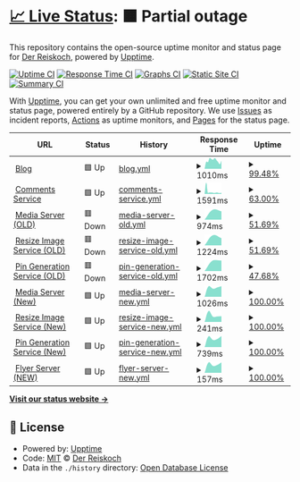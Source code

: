 # [📈 Live Status](https://Der-Reiskoch.github.io/upptime): <!--live status--> **🟧 Partial outage**

This repository contains the open-source uptime monitor and status page for [Der Reiskoch](https://der.reisko.ch), powered by [Upptime](https://github.com/upptime/upptime).

[![Uptime CI](https://github.com/Der-Reiskoch/upptime/workflows/Uptime%20CI/badge.svg)](https://github.com/Der-Reiskoch/upptime/actions?query=workflow%3A%22Uptime+CI%22)
[![Response Time CI](https://github.com/Der-Reiskoch/upptime/workflows/Response%20Time%20CI/badge.svg)](https://github.com/Der-Reiskoch/upptime/actions?query=workflow%3A%22Response+Time+CI%22)
[![Graphs CI](https://github.com/Der-Reiskoch/upptime/workflows/Graphs%20CI/badge.svg)](https://github.com/Der-Reiskoch/upptime/actions?query=workflow%3A%22Graphs+CI%22)
[![Static Site CI](https://github.com/Der-Reiskoch/upptime/workflows/Static%20Site%20CI/badge.svg)](https://github.com/Der-Reiskoch/upptime/actions?query=workflow%3A%22Static+Site+CI%22)
[![Summary CI](https://github.com/Der-Reiskoch/upptime/workflows/Summary%20CI/badge.svg)](https://github.com/Der-Reiskoch/upptime/actions?query=workflow%3A%22Summary+CI%22)

With [Upptime](https://upptime.js.org), you can get your own unlimited and free uptime monitor and status page, powered entirely by a GitHub repository. We use [Issues](https://github.com/Der-Reiskoch/upptime/issues) as incident reports, [Actions](https://github.com/Der-Reiskoch/upptime/actions) as uptime monitors, and [Pages](https://Der-Reiskoch.github.io/upptime) for the status page.

<!--start: status pages-->
<!-- This summary is generated by Upptime (https://github.com/upptime/upptime) -->
<!-- Do not edit this manually, your changes will be overwritten -->
<!-- prettier-ignore -->
| URL | Status | History | Response Time | Uptime |
| --- | ------ | ------- | ------------- | ------ |
| <img alt="" src="https://icons.duckduckgo.com/ip3/www.der-reiskoch.de.ico" height="13"> [Blog](https://www.der-reiskoch.de) | 🟩 Up | [blog.yml](https://github.com/Der-Reiskoch/upptime/commits/HEAD/history/blog.yml) | <details><summary><img alt="Response time graph" src="./graphs/blog/response-time-week.png" height="20"> 1010ms</summary><br><a href="https://Der-Reiskoch.github.io/upptime/history/blog"><img alt="Response time 1247" src="https://img.shields.io/endpoint?url=https%3A%2F%2Fraw.githubusercontent.com%2FDer-Reiskoch%2Fupptime%2FHEAD%2Fapi%2Fblog%2Fresponse-time.json"></a><br><a href="https://Der-Reiskoch.github.io/upptime/history/blog"><img alt="24-hour response time 767" src="https://img.shields.io/endpoint?url=https%3A%2F%2Fraw.githubusercontent.com%2FDer-Reiskoch%2Fupptime%2FHEAD%2Fapi%2Fblog%2Fresponse-time-day.json"></a><br><a href="https://Der-Reiskoch.github.io/upptime/history/blog"><img alt="7-day response time 1010" src="https://img.shields.io/endpoint?url=https%3A%2F%2Fraw.githubusercontent.com%2FDer-Reiskoch%2Fupptime%2FHEAD%2Fapi%2Fblog%2Fresponse-time-week.json"></a><br><a href="https://Der-Reiskoch.github.io/upptime/history/blog"><img alt="30-day response time 1153" src="https://img.shields.io/endpoint?url=https%3A%2F%2Fraw.githubusercontent.com%2FDer-Reiskoch%2Fupptime%2FHEAD%2Fapi%2Fblog%2Fresponse-time-month.json"></a><br><a href="https://Der-Reiskoch.github.io/upptime/history/blog"><img alt="1-year response time 1209" src="https://img.shields.io/endpoint?url=https%3A%2F%2Fraw.githubusercontent.com%2FDer-Reiskoch%2Fupptime%2FHEAD%2Fapi%2Fblog%2Fresponse-time-year.json"></a></details> | <details><summary><a href="https://Der-Reiskoch.github.io/upptime/history/blog">99.48%</a></summary><a href="https://Der-Reiskoch.github.io/upptime/history/blog"><img alt="All-time uptime 99.86%" src="https://img.shields.io/endpoint?url=https%3A%2F%2Fraw.githubusercontent.com%2FDer-Reiskoch%2Fupptime%2FHEAD%2Fapi%2Fblog%2Fuptime.json"></a><br><a href="https://Der-Reiskoch.github.io/upptime/history/blog"><img alt="24-hour uptime 96.38%" src="https://img.shields.io/endpoint?url=https%3A%2F%2Fraw.githubusercontent.com%2FDer-Reiskoch%2Fupptime%2FHEAD%2Fapi%2Fblog%2Fuptime-day.json"></a><br><a href="https://Der-Reiskoch.github.io/upptime/history/blog"><img alt="7-day uptime 99.48%" src="https://img.shields.io/endpoint?url=https%3A%2F%2Fraw.githubusercontent.com%2FDer-Reiskoch%2Fupptime%2FHEAD%2Fapi%2Fblog%2Fuptime-week.json"></a><br><a href="https://Der-Reiskoch.github.io/upptime/history/blog"><img alt="30-day uptime 98.31%" src="https://img.shields.io/endpoint?url=https%3A%2F%2Fraw.githubusercontent.com%2FDer-Reiskoch%2Fupptime%2FHEAD%2Fapi%2Fblog%2Fuptime-month.json"></a><br><a href="https://Der-Reiskoch.github.io/upptime/history/blog"><img alt="1-year uptime 99.79%" src="https://img.shields.io/endpoint?url=https%3A%2F%2Fraw.githubusercontent.com%2FDer-Reiskoch%2Fupptime%2FHEAD%2Fapi%2Fblog%2Fuptime-year.json"></a></details>
| <img alt="" src="https://icons.duckduckgo.com/ip3/kommentare.koch-reis.de.ico" height="13"> [Comments Service](https://kommentare.koch-reis.de/) | 🟩 Up | [comments-service.yml](https://github.com/Der-Reiskoch/upptime/commits/HEAD/history/comments-service.yml) | <details><summary><img alt="Response time graph" src="./graphs/comments-service/response-time-week.png" height="20"> 1591ms</summary><br><a href="https://Der-Reiskoch.github.io/upptime/history/comments-service"><img alt="Response time 1139" src="https://img.shields.io/endpoint?url=https%3A%2F%2Fraw.githubusercontent.com%2FDer-Reiskoch%2Fupptime%2FHEAD%2Fapi%2Fcomments-service%2Fresponse-time.json"></a><br><a href="https://Der-Reiskoch.github.io/upptime/history/comments-service"><img alt="24-hour response time 816" src="https://img.shields.io/endpoint?url=https%3A%2F%2Fraw.githubusercontent.com%2FDer-Reiskoch%2Fupptime%2FHEAD%2Fapi%2Fcomments-service%2Fresponse-time-day.json"></a><br><a href="https://Der-Reiskoch.github.io/upptime/history/comments-service"><img alt="7-day response time 1591" src="https://img.shields.io/endpoint?url=https%3A%2F%2Fraw.githubusercontent.com%2FDer-Reiskoch%2Fupptime%2FHEAD%2Fapi%2Fcomments-service%2Fresponse-time-week.json"></a><br><a href="https://Der-Reiskoch.github.io/upptime/history/comments-service"><img alt="30-day response time 1638" src="https://img.shields.io/endpoint?url=https%3A%2F%2Fraw.githubusercontent.com%2FDer-Reiskoch%2Fupptime%2FHEAD%2Fapi%2Fcomments-service%2Fresponse-time-month.json"></a><br><a href="https://Der-Reiskoch.github.io/upptime/history/comments-service"><img alt="1-year response time 1168" src="https://img.shields.io/endpoint?url=https%3A%2F%2Fraw.githubusercontent.com%2FDer-Reiskoch%2Fupptime%2FHEAD%2Fapi%2Fcomments-service%2Fresponse-time-year.json"></a></details> | <details><summary><a href="https://Der-Reiskoch.github.io/upptime/history/comments-service">63.00%</a></summary><a href="https://Der-Reiskoch.github.io/upptime/history/comments-service"><img alt="All-time uptime 99.43%" src="https://img.shields.io/endpoint?url=https%3A%2F%2Fraw.githubusercontent.com%2FDer-Reiskoch%2Fupptime%2FHEAD%2Fapi%2Fcomments-service%2Fuptime.json"></a><br><a href="https://Der-Reiskoch.github.io/upptime/history/comments-service"><img alt="24-hour uptime 100.00%" src="https://img.shields.io/endpoint?url=https%3A%2F%2Fraw.githubusercontent.com%2FDer-Reiskoch%2Fupptime%2FHEAD%2Fapi%2Fcomments-service%2Fuptime-day.json"></a><br><a href="https://Der-Reiskoch.github.io/upptime/history/comments-service"><img alt="7-day uptime 63.00%" src="https://img.shields.io/endpoint?url=https%3A%2F%2Fraw.githubusercontent.com%2FDer-Reiskoch%2Fupptime%2FHEAD%2Fapi%2Fcomments-service%2Fuptime-week.json"></a><br><a href="https://Der-Reiskoch.github.io/upptime/history/comments-service"><img alt="30-day uptime 89.92%" src="https://img.shields.io/endpoint?url=https%3A%2F%2Fraw.githubusercontent.com%2FDer-Reiskoch%2Fupptime%2FHEAD%2Fapi%2Fcomments-service%2Fuptime-month.json"></a><br><a href="https://Der-Reiskoch.github.io/upptime/history/comments-service"><img alt="1-year uptime 98.75%" src="https://img.shields.io/endpoint?url=https%3A%2F%2Fraw.githubusercontent.com%2FDer-Reiskoch%2Fupptime%2FHEAD%2Fapi%2Fcomments-service%2Fuptime-year.json"></a></details>
| <img alt="" src="https://icons.duckduckgo.com/ip3/bilder.der-reiskoch.de.ico" height="13"> [Media Server (OLD)](https://bilder.der-reiskoch.de) | 🟥 Down | [media-server-old.yml](https://github.com/Der-Reiskoch/upptime/commits/HEAD/history/media-server-old.yml) | <details><summary><img alt="Response time graph" src="./graphs/media-server-old/response-time-week.png" height="20"> 974ms</summary><br><a href="https://Der-Reiskoch.github.io/upptime/history/media-server-old"><img alt="Response time 974" src="https://img.shields.io/endpoint?url=https%3A%2F%2Fraw.githubusercontent.com%2FDer-Reiskoch%2Fupptime%2FHEAD%2Fapi%2Fmedia-server-old%2Fresponse-time.json"></a><br><a href="https://Der-Reiskoch.github.io/upptime/history/media-server-old"><img alt="24-hour response time 0" src="https://img.shields.io/endpoint?url=https%3A%2F%2Fraw.githubusercontent.com%2FDer-Reiskoch%2Fupptime%2FHEAD%2Fapi%2Fmedia-server-old%2Fresponse-time-day.json"></a><br><a href="https://Der-Reiskoch.github.io/upptime/history/media-server-old"><img alt="7-day response time 974" src="https://img.shields.io/endpoint?url=https%3A%2F%2Fraw.githubusercontent.com%2FDer-Reiskoch%2Fupptime%2FHEAD%2Fapi%2Fmedia-server-old%2Fresponse-time-week.json"></a><br><a href="https://Der-Reiskoch.github.io/upptime/history/media-server-old"><img alt="30-day response time 974" src="https://img.shields.io/endpoint?url=https%3A%2F%2Fraw.githubusercontent.com%2FDer-Reiskoch%2Fupptime%2FHEAD%2Fapi%2Fmedia-server-old%2Fresponse-time-month.json"></a><br><a href="https://Der-Reiskoch.github.io/upptime/history/media-server-old"><img alt="1-year response time 974" src="https://img.shields.io/endpoint?url=https%3A%2F%2Fraw.githubusercontent.com%2FDer-Reiskoch%2Fupptime%2FHEAD%2Fapi%2Fmedia-server-old%2Fresponse-time-year.json"></a></details> | <details><summary><a href="https://Der-Reiskoch.github.io/upptime/history/media-server-old">51.69%</a></summary><a href="https://Der-Reiskoch.github.io/upptime/history/media-server-old"><img alt="All-time uptime 51.69%" src="https://img.shields.io/endpoint?url=https%3A%2F%2Fraw.githubusercontent.com%2FDer-Reiskoch%2Fupptime%2FHEAD%2Fapi%2Fmedia-server-old%2Fuptime.json"></a><br><a href="https://Der-Reiskoch.github.io/upptime/history/media-server-old"><img alt="24-hour uptime 0.00%" src="https://img.shields.io/endpoint?url=https%3A%2F%2Fraw.githubusercontent.com%2FDer-Reiskoch%2Fupptime%2FHEAD%2Fapi%2Fmedia-server-old%2Fuptime-day.json"></a><br><a href="https://Der-Reiskoch.github.io/upptime/history/media-server-old"><img alt="7-day uptime 51.69%" src="https://img.shields.io/endpoint?url=https%3A%2F%2Fraw.githubusercontent.com%2FDer-Reiskoch%2Fupptime%2FHEAD%2Fapi%2Fmedia-server-old%2Fuptime-week.json"></a><br><a href="https://Der-Reiskoch.github.io/upptime/history/media-server-old"><img alt="30-day uptime 51.69%" src="https://img.shields.io/endpoint?url=https%3A%2F%2Fraw.githubusercontent.com%2FDer-Reiskoch%2Fupptime%2FHEAD%2Fapi%2Fmedia-server-old%2Fuptime-month.json"></a><br><a href="https://Der-Reiskoch.github.io/upptime/history/media-server-old"><img alt="1-year uptime 51.69%" src="https://img.shields.io/endpoint?url=https%3A%2F%2Fraw.githubusercontent.com%2FDer-Reiskoch%2Fupptime%2FHEAD%2Fapi%2Fmedia-server-old%2Fuptime-year.json"></a></details>
| <img alt="" src="https://icons.duckduckgo.com/ip3/resize.der-reiskoch.de.ico" height="13"> [Resize Image Service (OLD)](https://resize.der-reiskoch.de/?src=%2fmedia%2f1000%2f1091%2fgefuellte_lotuswurzel.jpg&width=190) | 🟥 Down | [resize-image-service-old.yml](https://github.com/Der-Reiskoch/upptime/commits/HEAD/history/resize-image-service-old.yml) | <details><summary><img alt="Response time graph" src="./graphs/resize-image-service-old/response-time-week.png" height="20"> 1224ms</summary><br><a href="https://Der-Reiskoch.github.io/upptime/history/resize-image-service-old"><img alt="Response time 1224" src="https://img.shields.io/endpoint?url=https%3A%2F%2Fraw.githubusercontent.com%2FDer-Reiskoch%2Fupptime%2FHEAD%2Fapi%2Fresize-image-service-old%2Fresponse-time.json"></a><br><a href="https://Der-Reiskoch.github.io/upptime/history/resize-image-service-old"><img alt="24-hour response time 0" src="https://img.shields.io/endpoint?url=https%3A%2F%2Fraw.githubusercontent.com%2FDer-Reiskoch%2Fupptime%2FHEAD%2Fapi%2Fresize-image-service-old%2Fresponse-time-day.json"></a><br><a href="https://Der-Reiskoch.github.io/upptime/history/resize-image-service-old"><img alt="7-day response time 1224" src="https://img.shields.io/endpoint?url=https%3A%2F%2Fraw.githubusercontent.com%2FDer-Reiskoch%2Fupptime%2FHEAD%2Fapi%2Fresize-image-service-old%2Fresponse-time-week.json"></a><br><a href="https://Der-Reiskoch.github.io/upptime/history/resize-image-service-old"><img alt="30-day response time 1224" src="https://img.shields.io/endpoint?url=https%3A%2F%2Fraw.githubusercontent.com%2FDer-Reiskoch%2Fupptime%2FHEAD%2Fapi%2Fresize-image-service-old%2Fresponse-time-month.json"></a><br><a href="https://Der-Reiskoch.github.io/upptime/history/resize-image-service-old"><img alt="1-year response time 1224" src="https://img.shields.io/endpoint?url=https%3A%2F%2Fraw.githubusercontent.com%2FDer-Reiskoch%2Fupptime%2FHEAD%2Fapi%2Fresize-image-service-old%2Fresponse-time-year.json"></a></details> | <details><summary><a href="https://Der-Reiskoch.github.io/upptime/history/resize-image-service-old">51.69%</a></summary><a href="https://Der-Reiskoch.github.io/upptime/history/resize-image-service-old"><img alt="All-time uptime 51.69%" src="https://img.shields.io/endpoint?url=https%3A%2F%2Fraw.githubusercontent.com%2FDer-Reiskoch%2Fupptime%2FHEAD%2Fapi%2Fresize-image-service-old%2Fuptime.json"></a><br><a href="https://Der-Reiskoch.github.io/upptime/history/resize-image-service-old"><img alt="24-hour uptime 0.00%" src="https://img.shields.io/endpoint?url=https%3A%2F%2Fraw.githubusercontent.com%2FDer-Reiskoch%2Fupptime%2FHEAD%2Fapi%2Fresize-image-service-old%2Fuptime-day.json"></a><br><a href="https://Der-Reiskoch.github.io/upptime/history/resize-image-service-old"><img alt="7-day uptime 51.69%" src="https://img.shields.io/endpoint?url=https%3A%2F%2Fraw.githubusercontent.com%2FDer-Reiskoch%2Fupptime%2FHEAD%2Fapi%2Fresize-image-service-old%2Fuptime-week.json"></a><br><a href="https://Der-Reiskoch.github.io/upptime/history/resize-image-service-old"><img alt="30-day uptime 51.69%" src="https://img.shields.io/endpoint?url=https%3A%2F%2Fraw.githubusercontent.com%2FDer-Reiskoch%2Fupptime%2FHEAD%2Fapi%2Fresize-image-service-old%2Fuptime-month.json"></a><br><a href="https://Der-Reiskoch.github.io/upptime/history/resize-image-service-old"><img alt="1-year uptime 51.69%" src="https://img.shields.io/endpoint?url=https%3A%2F%2Fraw.githubusercontent.com%2FDer-Reiskoch%2Fupptime%2FHEAD%2Fapi%2Fresize-image-service-old%2Fuptime-year.json"></a></details>
| <img alt="" src="https://icons.duckduckgo.com/ip3/pins.der-reiskoch.de.ico" height="13"> [Pin Generation Service (OLD)](https://pins.der-reiskoch.de/v2/?id=1271&title=Gaeng%20Om%20Moo%20aus%20dem%20Isaan) | 🟥 Down | [pin-generation-service-old.yml](https://github.com/Der-Reiskoch/upptime/commits/HEAD/history/pin-generation-service-old.yml) | <details><summary><img alt="Response time graph" src="./graphs/pin-generation-service-old/response-time-week.png" height="20"> 1702ms</summary><br><a href="https://Der-Reiskoch.github.io/upptime/history/pin-generation-service-old"><img alt="Response time 1702" src="https://img.shields.io/endpoint?url=https%3A%2F%2Fraw.githubusercontent.com%2FDer-Reiskoch%2Fupptime%2FHEAD%2Fapi%2Fpin-generation-service-old%2Fresponse-time.json"></a><br><a href="https://Der-Reiskoch.github.io/upptime/history/pin-generation-service-old"><img alt="24-hour response time 0" src="https://img.shields.io/endpoint?url=https%3A%2F%2Fraw.githubusercontent.com%2FDer-Reiskoch%2Fupptime%2FHEAD%2Fapi%2Fpin-generation-service-old%2Fresponse-time-day.json"></a><br><a href="https://Der-Reiskoch.github.io/upptime/history/pin-generation-service-old"><img alt="7-day response time 1702" src="https://img.shields.io/endpoint?url=https%3A%2F%2Fraw.githubusercontent.com%2FDer-Reiskoch%2Fupptime%2FHEAD%2Fapi%2Fpin-generation-service-old%2Fresponse-time-week.json"></a><br><a href="https://Der-Reiskoch.github.io/upptime/history/pin-generation-service-old"><img alt="30-day response time 1702" src="https://img.shields.io/endpoint?url=https%3A%2F%2Fraw.githubusercontent.com%2FDer-Reiskoch%2Fupptime%2FHEAD%2Fapi%2Fpin-generation-service-old%2Fresponse-time-month.json"></a><br><a href="https://Der-Reiskoch.github.io/upptime/history/pin-generation-service-old"><img alt="1-year response time 1702" src="https://img.shields.io/endpoint?url=https%3A%2F%2Fraw.githubusercontent.com%2FDer-Reiskoch%2Fupptime%2FHEAD%2Fapi%2Fpin-generation-service-old%2Fresponse-time-year.json"></a></details> | <details><summary><a href="https://Der-Reiskoch.github.io/upptime/history/pin-generation-service-old">47.68%</a></summary><a href="https://Der-Reiskoch.github.io/upptime/history/pin-generation-service-old"><img alt="All-time uptime 47.68%" src="https://img.shields.io/endpoint?url=https%3A%2F%2Fraw.githubusercontent.com%2FDer-Reiskoch%2Fupptime%2FHEAD%2Fapi%2Fpin-generation-service-old%2Fuptime.json"></a><br><a href="https://Der-Reiskoch.github.io/upptime/history/pin-generation-service-old"><img alt="24-hour uptime 0.00%" src="https://img.shields.io/endpoint?url=https%3A%2F%2Fraw.githubusercontent.com%2FDer-Reiskoch%2Fupptime%2FHEAD%2Fapi%2Fpin-generation-service-old%2Fuptime-day.json"></a><br><a href="https://Der-Reiskoch.github.io/upptime/history/pin-generation-service-old"><img alt="7-day uptime 47.68%" src="https://img.shields.io/endpoint?url=https%3A%2F%2Fraw.githubusercontent.com%2FDer-Reiskoch%2Fupptime%2FHEAD%2Fapi%2Fpin-generation-service-old%2Fuptime-week.json"></a><br><a href="https://Der-Reiskoch.github.io/upptime/history/pin-generation-service-old"><img alt="30-day uptime 47.68%" src="https://img.shields.io/endpoint?url=https%3A%2F%2Fraw.githubusercontent.com%2FDer-Reiskoch%2Fupptime%2FHEAD%2Fapi%2Fpin-generation-service-old%2Fuptime-month.json"></a><br><a href="https://Der-Reiskoch.github.io/upptime/history/pin-generation-service-old"><img alt="1-year uptime 47.68%" src="https://img.shields.io/endpoint?url=https%3A%2F%2Fraw.githubusercontent.com%2FDer-Reiskoch%2Fupptime%2FHEAD%2Fapi%2Fpin-generation-service-old%2Fuptime-year.json"></a></details>
| <img alt="" src="https://icons.duckduckgo.com/ip3/bilder.koch-reis.de.ico" height="13"> [Media Server (New)](https://bilder.koch-reis.de/media/1200/1263/buch_und_block.webp) | 🟩 Up | [media-server-new.yml](https://github.com/Der-Reiskoch/upptime/commits/HEAD/history/media-server-new.yml) | <details><summary><img alt="Response time graph" src="./graphs/media-server-new/response-time-week.png" height="20"> 1026ms</summary><br><a href="https://Der-Reiskoch.github.io/upptime/history/media-server-new"><img alt="Response time 1026" src="https://img.shields.io/endpoint?url=https%3A%2F%2Fraw.githubusercontent.com%2FDer-Reiskoch%2Fupptime%2FHEAD%2Fapi%2Fmedia-server-new%2Fresponse-time.json"></a><br><a href="https://Der-Reiskoch.github.io/upptime/history/media-server-new"><img alt="24-hour response time 1129" src="https://img.shields.io/endpoint?url=https%3A%2F%2Fraw.githubusercontent.com%2FDer-Reiskoch%2Fupptime%2FHEAD%2Fapi%2Fmedia-server-new%2Fresponse-time-day.json"></a><br><a href="https://Der-Reiskoch.github.io/upptime/history/media-server-new"><img alt="7-day response time 1026" src="https://img.shields.io/endpoint?url=https%3A%2F%2Fraw.githubusercontent.com%2FDer-Reiskoch%2Fupptime%2FHEAD%2Fapi%2Fmedia-server-new%2Fresponse-time-week.json"></a><br><a href="https://Der-Reiskoch.github.io/upptime/history/media-server-new"><img alt="30-day response time 1026" src="https://img.shields.io/endpoint?url=https%3A%2F%2Fraw.githubusercontent.com%2FDer-Reiskoch%2Fupptime%2FHEAD%2Fapi%2Fmedia-server-new%2Fresponse-time-month.json"></a><br><a href="https://Der-Reiskoch.github.io/upptime/history/media-server-new"><img alt="1-year response time 1026" src="https://img.shields.io/endpoint?url=https%3A%2F%2Fraw.githubusercontent.com%2FDer-Reiskoch%2Fupptime%2FHEAD%2Fapi%2Fmedia-server-new%2Fresponse-time-year.json"></a></details> | <details><summary><a href="https://Der-Reiskoch.github.io/upptime/history/media-server-new">100.00%</a></summary><a href="https://Der-Reiskoch.github.io/upptime/history/media-server-new"><img alt="All-time uptime 100.00%" src="https://img.shields.io/endpoint?url=https%3A%2F%2Fraw.githubusercontent.com%2FDer-Reiskoch%2Fupptime%2FHEAD%2Fapi%2Fmedia-server-new%2Fuptime.json"></a><br><a href="https://Der-Reiskoch.github.io/upptime/history/media-server-new"><img alt="24-hour uptime 100.00%" src="https://img.shields.io/endpoint?url=https%3A%2F%2Fraw.githubusercontent.com%2FDer-Reiskoch%2Fupptime%2FHEAD%2Fapi%2Fmedia-server-new%2Fuptime-day.json"></a><br><a href="https://Der-Reiskoch.github.io/upptime/history/media-server-new"><img alt="7-day uptime 100.00%" src="https://img.shields.io/endpoint?url=https%3A%2F%2Fraw.githubusercontent.com%2FDer-Reiskoch%2Fupptime%2FHEAD%2Fapi%2Fmedia-server-new%2Fuptime-week.json"></a><br><a href="https://Der-Reiskoch.github.io/upptime/history/media-server-new"><img alt="30-day uptime 100.00%" src="https://img.shields.io/endpoint?url=https%3A%2F%2Fraw.githubusercontent.com%2FDer-Reiskoch%2Fupptime%2FHEAD%2Fapi%2Fmedia-server-new%2Fuptime-month.json"></a><br><a href="https://Der-Reiskoch.github.io/upptime/history/media-server-new"><img alt="1-year uptime 100.00%" src="https://img.shields.io/endpoint?url=https%3A%2F%2Fraw.githubusercontent.com%2FDer-Reiskoch%2Fupptime%2FHEAD%2Fapi%2Fmedia-server-new%2Fuptime-year.json"></a></details>
| <img alt="" src="https://icons.duckduckgo.com/ip3/bilder.koch-reis.de.ico" height="13"> [Resize Image Service (New)](https://bilder.koch-reis.de/resize/v2/?width=190&src=%2fmedia%2f0900%2f0918%2fnuea_pad_phed_prik_thai_on.jpg) | 🟩 Up | [resize-image-service-new.yml](https://github.com/Der-Reiskoch/upptime/commits/HEAD/history/resize-image-service-new.yml) | <details><summary><img alt="Response time graph" src="./graphs/resize-image-service-new/response-time-week.png" height="20"> 241ms</summary><br><a href="https://Der-Reiskoch.github.io/upptime/history/resize-image-service-new"><img alt="Response time 241" src="https://img.shields.io/endpoint?url=https%3A%2F%2Fraw.githubusercontent.com%2FDer-Reiskoch%2Fupptime%2FHEAD%2Fapi%2Fresize-image-service-new%2Fresponse-time.json"></a><br><a href="https://Der-Reiskoch.github.io/upptime/history/resize-image-service-new"><img alt="24-hour response time 202" src="https://img.shields.io/endpoint?url=https%3A%2F%2Fraw.githubusercontent.com%2FDer-Reiskoch%2Fupptime%2FHEAD%2Fapi%2Fresize-image-service-new%2Fresponse-time-day.json"></a><br><a href="https://Der-Reiskoch.github.io/upptime/history/resize-image-service-new"><img alt="7-day response time 241" src="https://img.shields.io/endpoint?url=https%3A%2F%2Fraw.githubusercontent.com%2FDer-Reiskoch%2Fupptime%2FHEAD%2Fapi%2Fresize-image-service-new%2Fresponse-time-week.json"></a><br><a href="https://Der-Reiskoch.github.io/upptime/history/resize-image-service-new"><img alt="30-day response time 241" src="https://img.shields.io/endpoint?url=https%3A%2F%2Fraw.githubusercontent.com%2FDer-Reiskoch%2Fupptime%2FHEAD%2Fapi%2Fresize-image-service-new%2Fresponse-time-month.json"></a><br><a href="https://Der-Reiskoch.github.io/upptime/history/resize-image-service-new"><img alt="1-year response time 241" src="https://img.shields.io/endpoint?url=https%3A%2F%2Fraw.githubusercontent.com%2FDer-Reiskoch%2Fupptime%2FHEAD%2Fapi%2Fresize-image-service-new%2Fresponse-time-year.json"></a></details> | <details><summary><a href="https://Der-Reiskoch.github.io/upptime/history/resize-image-service-new">100.00%</a></summary><a href="https://Der-Reiskoch.github.io/upptime/history/resize-image-service-new"><img alt="All-time uptime 100.00%" src="https://img.shields.io/endpoint?url=https%3A%2F%2Fraw.githubusercontent.com%2FDer-Reiskoch%2Fupptime%2FHEAD%2Fapi%2Fresize-image-service-new%2Fuptime.json"></a><br><a href="https://Der-Reiskoch.github.io/upptime/history/resize-image-service-new"><img alt="24-hour uptime 100.00%" src="https://img.shields.io/endpoint?url=https%3A%2F%2Fraw.githubusercontent.com%2FDer-Reiskoch%2Fupptime%2FHEAD%2Fapi%2Fresize-image-service-new%2Fuptime-day.json"></a><br><a href="https://Der-Reiskoch.github.io/upptime/history/resize-image-service-new"><img alt="7-day uptime 100.00%" src="https://img.shields.io/endpoint?url=https%3A%2F%2Fraw.githubusercontent.com%2FDer-Reiskoch%2Fupptime%2FHEAD%2Fapi%2Fresize-image-service-new%2Fuptime-week.json"></a><br><a href="https://Der-Reiskoch.github.io/upptime/history/resize-image-service-new"><img alt="30-day uptime 100.00%" src="https://img.shields.io/endpoint?url=https%3A%2F%2Fraw.githubusercontent.com%2FDer-Reiskoch%2Fupptime%2FHEAD%2Fapi%2Fresize-image-service-new%2Fuptime-month.json"></a><br><a href="https://Der-Reiskoch.github.io/upptime/history/resize-image-service-new"><img alt="1-year uptime 100.00%" src="https://img.shields.io/endpoint?url=https%3A%2F%2Fraw.githubusercontent.com%2FDer-Reiskoch%2Fupptime%2FHEAD%2Fapi%2Fresize-image-service-new%2Fuptime-year.json"></a></details>
| <img alt="" src="https://icons.duckduckgo.com/ip3/bilder.koch-reis.de.ico" height="13"> [Pin Generation Service (New)](https://bilder.koch-reis.de/pin/v2/?id=1300&title=Thail%C3%A4ndischer%20Salad%20Talee-Sap) | 🟩 Up | [pin-generation-service-new.yml](https://github.com/Der-Reiskoch/upptime/commits/HEAD/history/pin-generation-service-new.yml) | <details><summary><img alt="Response time graph" src="./graphs/pin-generation-service-new/response-time-week.png" height="20"> 739ms</summary><br><a href="https://Der-Reiskoch.github.io/upptime/history/pin-generation-service-new"><img alt="Response time 739" src="https://img.shields.io/endpoint?url=https%3A%2F%2Fraw.githubusercontent.com%2FDer-Reiskoch%2Fupptime%2FHEAD%2Fapi%2Fpin-generation-service-new%2Fresponse-time.json"></a><br><a href="https://Der-Reiskoch.github.io/upptime/history/pin-generation-service-new"><img alt="24-hour response time 881" src="https://img.shields.io/endpoint?url=https%3A%2F%2Fraw.githubusercontent.com%2FDer-Reiskoch%2Fupptime%2FHEAD%2Fapi%2Fpin-generation-service-new%2Fresponse-time-day.json"></a><br><a href="https://Der-Reiskoch.github.io/upptime/history/pin-generation-service-new"><img alt="7-day response time 739" src="https://img.shields.io/endpoint?url=https%3A%2F%2Fraw.githubusercontent.com%2FDer-Reiskoch%2Fupptime%2FHEAD%2Fapi%2Fpin-generation-service-new%2Fresponse-time-week.json"></a><br><a href="https://Der-Reiskoch.github.io/upptime/history/pin-generation-service-new"><img alt="30-day response time 739" src="https://img.shields.io/endpoint?url=https%3A%2F%2Fraw.githubusercontent.com%2FDer-Reiskoch%2Fupptime%2FHEAD%2Fapi%2Fpin-generation-service-new%2Fresponse-time-month.json"></a><br><a href="https://Der-Reiskoch.github.io/upptime/history/pin-generation-service-new"><img alt="1-year response time 739" src="https://img.shields.io/endpoint?url=https%3A%2F%2Fraw.githubusercontent.com%2FDer-Reiskoch%2Fupptime%2FHEAD%2Fapi%2Fpin-generation-service-new%2Fresponse-time-year.json"></a></details> | <details><summary><a href="https://Der-Reiskoch.github.io/upptime/history/pin-generation-service-new">100.00%</a></summary><a href="https://Der-Reiskoch.github.io/upptime/history/pin-generation-service-new"><img alt="All-time uptime 100.00%" src="https://img.shields.io/endpoint?url=https%3A%2F%2Fraw.githubusercontent.com%2FDer-Reiskoch%2Fupptime%2FHEAD%2Fapi%2Fpin-generation-service-new%2Fuptime.json"></a><br><a href="https://Der-Reiskoch.github.io/upptime/history/pin-generation-service-new"><img alt="24-hour uptime 100.00%" src="https://img.shields.io/endpoint?url=https%3A%2F%2Fraw.githubusercontent.com%2FDer-Reiskoch%2Fupptime%2FHEAD%2Fapi%2Fpin-generation-service-new%2Fuptime-day.json"></a><br><a href="https://Der-Reiskoch.github.io/upptime/history/pin-generation-service-new"><img alt="7-day uptime 100.00%" src="https://img.shields.io/endpoint?url=https%3A%2F%2Fraw.githubusercontent.com%2FDer-Reiskoch%2Fupptime%2FHEAD%2Fapi%2Fpin-generation-service-new%2Fuptime-week.json"></a><br><a href="https://Der-Reiskoch.github.io/upptime/history/pin-generation-service-new"><img alt="30-day uptime 100.00%" src="https://img.shields.io/endpoint?url=https%3A%2F%2Fraw.githubusercontent.com%2FDer-Reiskoch%2Fupptime%2FHEAD%2Fapi%2Fpin-generation-service-new%2Fuptime-month.json"></a><br><a href="https://Der-Reiskoch.github.io/upptime/history/pin-generation-service-new"><img alt="1-year uptime 100.00%" src="https://img.shields.io/endpoint?url=https%3A%2F%2Fraw.githubusercontent.com%2FDer-Reiskoch%2Fupptime%2FHEAD%2Fapi%2Fpin-generation-service-new%2Fuptime-year.json"></a></details>
| <img alt="" src="https://icons.duckduckgo.com/ip3/bilder.koch-reis.de.ico" height="13"> [Flyer Server (NEW)](https://bilder.koch-reis.de/flyer/v1/?id=20240414_oberhausen.jpg) | 🟩 Up | [flyer-server-new.yml](https://github.com/Der-Reiskoch/upptime/commits/HEAD/history/flyer-server-new.yml) | <details><summary><img alt="Response time graph" src="./graphs/flyer-server-new/response-time-week.png" height="20"> 157ms</summary><br><a href="https://Der-Reiskoch.github.io/upptime/history/flyer-server-new"><img alt="Response time 157" src="https://img.shields.io/endpoint?url=https%3A%2F%2Fraw.githubusercontent.com%2FDer-Reiskoch%2Fupptime%2FHEAD%2Fapi%2Fflyer-server-new%2Fresponse-time.json"></a><br><a href="https://Der-Reiskoch.github.io/upptime/history/flyer-server-new"><img alt="24-hour response time 184" src="https://img.shields.io/endpoint?url=https%3A%2F%2Fraw.githubusercontent.com%2FDer-Reiskoch%2Fupptime%2FHEAD%2Fapi%2Fflyer-server-new%2Fresponse-time-day.json"></a><br><a href="https://Der-Reiskoch.github.io/upptime/history/flyer-server-new"><img alt="7-day response time 157" src="https://img.shields.io/endpoint?url=https%3A%2F%2Fraw.githubusercontent.com%2FDer-Reiskoch%2Fupptime%2FHEAD%2Fapi%2Fflyer-server-new%2Fresponse-time-week.json"></a><br><a href="https://Der-Reiskoch.github.io/upptime/history/flyer-server-new"><img alt="30-day response time 157" src="https://img.shields.io/endpoint?url=https%3A%2F%2Fraw.githubusercontent.com%2FDer-Reiskoch%2Fupptime%2FHEAD%2Fapi%2Fflyer-server-new%2Fresponse-time-month.json"></a><br><a href="https://Der-Reiskoch.github.io/upptime/history/flyer-server-new"><img alt="1-year response time 157" src="https://img.shields.io/endpoint?url=https%3A%2F%2Fraw.githubusercontent.com%2FDer-Reiskoch%2Fupptime%2FHEAD%2Fapi%2Fflyer-server-new%2Fresponse-time-year.json"></a></details> | <details><summary><a href="https://Der-Reiskoch.github.io/upptime/history/flyer-server-new">100.00%</a></summary><a href="https://Der-Reiskoch.github.io/upptime/history/flyer-server-new"><img alt="All-time uptime 100.00%" src="https://img.shields.io/endpoint?url=https%3A%2F%2Fraw.githubusercontent.com%2FDer-Reiskoch%2Fupptime%2FHEAD%2Fapi%2Fflyer-server-new%2Fuptime.json"></a><br><a href="https://Der-Reiskoch.github.io/upptime/history/flyer-server-new"><img alt="24-hour uptime 100.00%" src="https://img.shields.io/endpoint?url=https%3A%2F%2Fraw.githubusercontent.com%2FDer-Reiskoch%2Fupptime%2FHEAD%2Fapi%2Fflyer-server-new%2Fuptime-day.json"></a><br><a href="https://Der-Reiskoch.github.io/upptime/history/flyer-server-new"><img alt="7-day uptime 100.00%" src="https://img.shields.io/endpoint?url=https%3A%2F%2Fraw.githubusercontent.com%2FDer-Reiskoch%2Fupptime%2FHEAD%2Fapi%2Fflyer-server-new%2Fuptime-week.json"></a><br><a href="https://Der-Reiskoch.github.io/upptime/history/flyer-server-new"><img alt="30-day uptime 100.00%" src="https://img.shields.io/endpoint?url=https%3A%2F%2Fraw.githubusercontent.com%2FDer-Reiskoch%2Fupptime%2FHEAD%2Fapi%2Fflyer-server-new%2Fuptime-month.json"></a><br><a href="https://Der-Reiskoch.github.io/upptime/history/flyer-server-new"><img alt="1-year uptime 100.00%" src="https://img.shields.io/endpoint?url=https%3A%2F%2Fraw.githubusercontent.com%2FDer-Reiskoch%2Fupptime%2FHEAD%2Fapi%2Fflyer-server-new%2Fuptime-year.json"></a></details>

<!--end: status pages-->

[**Visit our status website →**](https://Der-Reiskoch.github.io/upptime)

## 📄 License

- Powered by: [Upptime](https://github.com/upptime/upptime)
- Code: [MIT](./LICENSE) © [Der Reiskoch](https://der.reisko.ch)
- Data in the `./history` directory: [Open Database License](https://opendatacommons.org/licenses/odbl/1-0/)

